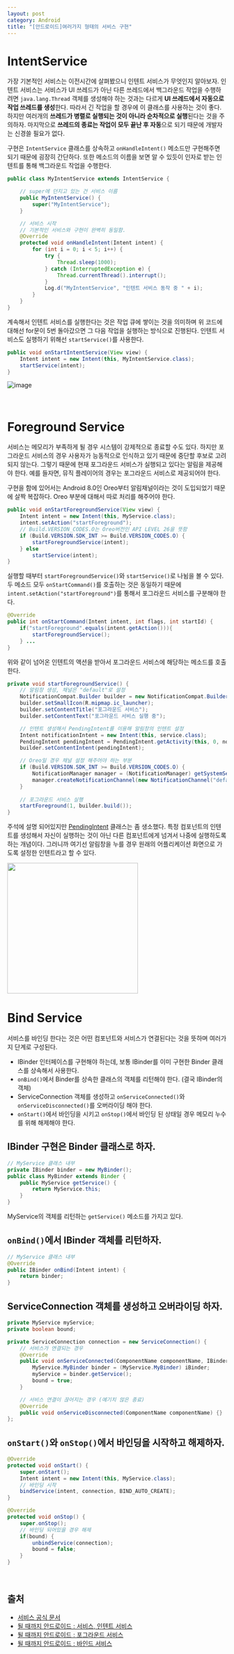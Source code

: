 ```yaml
---
layout: post
category: Android
title: "[안드로이드]여러가지 형태의 서비스 구현"
---
```


# IntentService

가장 기본적인 서비스는 이전시간에 살펴봤으니 인텐트 서비스가 무엇인지 알아보자. 인텐트 서비스는 서비스가 UI 쓰레드가 아닌 다른 쓰레드에서 백그라운드 작업을 수행하려면 `java.lang.Thread` 객체를 생성해야 하는 것과는 다르게 **UI 쓰레드에서 자동으로 작업 쓰레드를 생성**한다. 따라서 긴 작업을 할 경우에 이 클래스를 사용하는 것이 좋다. 하지만 여러개의 **쓰레드가 병렬로 실행되는 것이 아니라 순차적으로 실행**된다는 것을 주의하자. 마지막으로 **쓰레드의 종료는 작업이 모두 끝난 후 자동**으로 되기 때문에 개발자는 신경쓸 필요가 없다.

구현은 `IntentService` 클래스를 상속하고 `onHandleIntent()` 메소드만 구현해주면 되기 때문에 굉장히 간단하다. 또한 메소드의 이름을 보면 알 수 있듯이 인자로 받는 인텐트를 통해 백그라운드 작업을 수행한다.

```java
public class MyIntentService extends IntentService {

    // super에 던지고 있는 건 서비스 이름
    public MyIntentService() {
        super("MyIntentService");
    }

    // 서비스 시작
    // 기본적인 서비스와 구현이 완벽히 동일함.
    @Override
    protected void onHandleIntent(Intent intent) {
        for (int i = 0; i < 5; i++) {
            try {
                Thread.sleep(1000);
            } catch (InterruptedException e) {
                Thread.currentThread().interrupt();
            }
            Log.d("MyIntentService", "인텐트 서비스 동작 중 " + i);
        }
    }
}
```

계속해서 인텐트 서비스를 실행한다는 것은 작업 큐에 쌓이는 것을 의미하며 위 코드에 대해선 for문이 5번 돌아갔으면 그 다음 작업을 실행하는 방식으로 진행된다. 인텐트 서비스도 실행하기 위해선 `startService()`를 사용한다.

```java
public void onStartIntentService(View view) {
    Intent intent = new Intent(this, MyIntentService.class);
    startService(intent);
}
```

![image](https://user-images.githubusercontent.com/35518072/44037157-9172cc2a-9f4e-11e8-8acb-fb36431a6b2e.png)

<br>

# Foreground Service

서비스는 메모리가 부족하게 될 경우 시스템이 강제적으로 종료할 수도 있다. 하지만 포그라운드 서비스의 경우 사용자가 능동적으로 인식하고 있기 때문에 중단할 후보로 고려되지 않는다. 그렇기 때문에 현재 포그라운드 서비스가 실행되고 있다는 알림을 제공해야 한다. 예를 들자면, 뮤직 플레이어의 경우는 포그라운드 서비스로 제공되어야 한다.

구현을 함에 있어서는 Android 8.0인 Oreo부터 알림채널이라는 것이 도입되었기 때문에 살짝 복잡하다. Oreo 부분에 대해서 따로 처리를 해주어야 한다.

```java
public void onStartForegroundService(View view) {
    Intent intent = new Intent(this, MyService.class);
    intent.setAction("startForeground");
    // Build.VERSION_CODES.O는 Oreo버전인 API LEVEL 26을 뜻함
    if (Build.VERSION.SDK_INT >= Build.VERSION_CODES.O) {
        startForegroundService(intent);
    } else
        startService(intent);
}
```

실행할 때부터 `startForegroundService()`와 `startService()`로 나뉨을 볼 수 있다. 두 메소드 모두 `onStartCommand()`를 호출하는 것은 동일하기 때문에 `intent.setAction("startForeground")`를 통해서 포그라운드 서비스를 구분해야 한다.

```java
@Override
public int onStartCommand(Intent intent, int flags, int startId) {
    if("startForeground".equals(intent.getAction())){
        startForegroundService();
    } ...
}
```

위와 같이 넘어온 인텐트의 액션을 받아서 포그라운드 서비스에 해당하는 메소드를 호출한다.

```java
private void startForegroundService() {
    // 알림창 생성, 채널은 "default"로 설정
    NotificationCompat.Builder builder = new NotificationCompat.Builder(this, "default");
    builder.setSmallIcon(R.mipmap.ic_launcher);
    builder.setContentTitle("포그라운드 서비스");
    builder.setContentText("포그라운드 서비스 실행 중");

    // 인텐트 생성해서 PendingIntent를 이용해 알림창의 인텐트 설정
    Intent notificationIntent = new Intent(this, service.class);
    PendingIntent pendingIntent = PendingIntent.getActivity(this, 0, notificationIntent, 0);
    builder.setContentIntent(pendingIntent);

    // Oreo일 경우 채널 설정 해주어야 하는 부분
    if (Build.VERSION.SDK_INT >= Build.VERSION_CODES.O) {
        NotificationManager manager = (NotificationManager) getSystemService(NOTIFICATION_SERVICE);
        manager.createNotificationChannel(new NotificationChannel("default", "기본 채널", NotificationManager.IMPORTANCE_DEFAULT));
    }
    
    // 포그라운드 서비스 실행
    startForeground(1, builder.build());
}
```

주석에 설명 되어있지만 [PendingIntent](https://developer.android.com/reference/android/app/PendingIntent) 클래스는 좀 생소했다. 특정 컴포넌트의 인텐트를 생성해서 자신이 실행하는 것이 아닌 다른 컴포넌트에게 넘겨서 나중에 실행하도록 하는 개념이다. 그러니까 여기선 알림창을 누를 경우 원래의 어플리케이션 화면으로 가도록 설정한 인텐트라고 할 수 있다.

<img src="https://user-images.githubusercontent.com/35518072/44037078-6abb41f2-9f4e-11e8-998e-13ee0a4780ef.png" width="300px">

<br>

# Bind Service

서비스를 바인딩 한다는 것은 어떤 컴포넌트와 서비스가 연결된다는 것을 뜻하며 여러가지 단계로 구성된다.

* IBinder 인터페이스를 구현해야 하는데, 보통 IBinder를 이미 구현한 Binder 클래스를 상속해서 사용한다.
* `onBind()`에서 Binder를 상속한 클래스의 객체를 리턴해야 한다. (결국 IBinder의 객체)
* ServiceConnection 객체를 생성하고 `onServiceConnected()`와 `onServiceDisconnected()`를 오버라이딩 해야 한다.
* `onStart()`에서 바인딩을 시키고 `onStop()`에서 바인딩 된 상태일 경우 메모리 누수를 위해 해제해야 한다.

## IBinder 구현은 Binder 클래스로 하자.

```java
// MyService 클래스 내부
private IBinder binder = new MyBinder();
public class MyBinder extends Binder {
    public MyService getService() {
        return MyService.this;
    }
}
```

MyService의 객체를 리턴하는 `getService()` 메소드를 가지고 있다.

## `onBind()`에서 IBinder 객체를 리턴하자.

```java
// MyService 클래스 내부
@Override
public IBinder onBind(Intent intent) {
    return binder;
}
```

## ServiceConnection 객체를 생성하고 오버라이딩 하자.

```java
private MyService myService;
private boolean bound;

private ServiceConnection connection = new ServiceConnection() {
    // 서비스가 연결되는 경우
    @Override
    public void onServiceConnected(ComponentName componentName, IBinder iBinder) {
        MyService.MyBinder binder = (MyService.MyBinder) iBinder;
        myService = binder.getService();
        bound = true;
    }

    // 서비스 연결이 끊어지는 경우 (예기치 않은 종료)
    @Override
    public void onServiceDisconnected(ComponentName componentName) {}
};
```

## `onStart()`와 `onStop()`에서 바인딩을 시작하고 해제하자.

```java
@Override
protected void onStart() {
    super.onStart();
    Intent intent = new Intent(this, MyService.class);
    // 바인딩 시작
    bindService(intent, connection, BIND_AUTO_CREATE);
}

@Override
protected void onStop() {
    super.onStop();
    // 바인딩 되어있을 경우 해제
    if(bound) {
        unbindService(connection);
        bound = false;
    }
}
```

<br>

## 출처

* [서비스 공식 문서](https://developer.android.com/guide/components/services?hl=ko)
* [될 때까지 안드로이드 : 서비스, 인텐트 서비스](https://www.youtube.com/watch?v=8PJ12A1C35M&t=615s)
* [될 때까지 안드로이드 : 포그라운드 서비스](https://www.youtube.com/watch?v=rxK_M9VfX2o&t=2s)
* [될 때까지 안드로이드 : 바인드 서비스](https://www.youtube.com/watch?v=XcHF1OZHHWU)